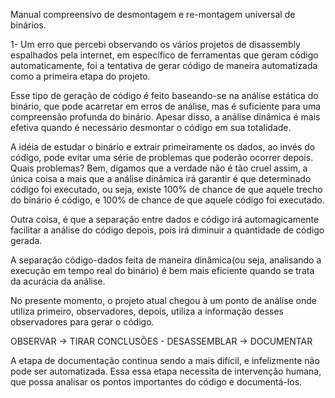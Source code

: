 

Manual compreensivo de desmontagem e re-montagem universal de binários.


1- 
  Um erro que percebi observando os vários projetos de disassembly espalhados pela internet,
em específico de ferramentas que geram código automaticamente, foi a tentativa de gerar
código de maneira automatizada como a primeira etapa do projeto.

  Esse tipo de geração de código é feito baseando-se na análise estática do binário, que pode acarretar
em erros de análise, mas é suficiente para uma compreensão profunda do binário. Apesar disso, a análise 
dinâmica é mais efetiva quando é necessário desmontar o código em sua totalidade.

  A idéia de estudar o binário e extrair primeiramente os dados, ao invés do código,
pode evitar uma série de problemas que poderão ocorrer depois. Quais problemas? Bem, digamos que
a verdade não é tão cruel assim, a única coisa a mais que a análise dinâmica irá garantir é que
determinado código foi executado, ou seja, existe 100% de chance de que aquele trecho do binário é código,
e 100% de chance de que aquele código foi executado.

  Outra coisa, é que a separação entre dados e código irá automagicamente facilitar a análise do código depois,
pois irá diminuir a quantidade de código gerada.

  A separação código-dados feita de maneira dinâmica(ou seja, analisando a execução em tempo real do binário)
é bem mais eficiente quando se trata da acurácia da análise.

  No presente momento, o projeto atual chegou à um ponto de análise onde utiliza primeiro, observadores,
depois, utiliza a informação desses observadores para gerar o código.

OBSERVAR -> TIRAR CONCLUSÕES - DESASSEMBLAR -> DOCUMENTAR

  A etapa de documentação continua sendo a mais difícil, e infelizmente não pode ser automatizada. Essa
essa etapa necessita de intervenção humana, que possa analisar os pontos importantes do código e documentá-los.


